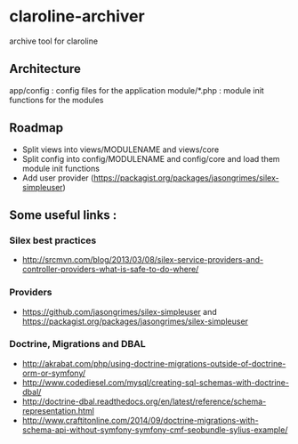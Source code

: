 # claroline-archiver
archive tool for claroline

## Architecture

app/config : config files for the application
module/*.php : module init functions for the modules

## Roadmap

* Split views into views/MODULENAME and views/core
* Split config into config/MODULENAME and config/core and load them module init functions
* Add user provider (https://packagist.org/packages/jasongrimes/silex-simpleuser)

## Some useful links :

### Silex best practices

* http://srcmvn.com/blog/2013/03/08/silex-service-providers-and-controller-providers-what-is-safe-to-do-where/

### Providers

* https://github.com/jasongrimes/silex-simpleuser and https://packagist.org/packages/jasongrimes/silex-simpleuser

### Doctrine, Migrations and DBAL

* http://akrabat.com/php/using-doctrine-migrations-outside-of-doctrine-orm-or-symfony/
* http://www.codediesel.com/mysql/creating-sql-schemas-with-doctrine-dbal/
* http://doctrine-dbal.readthedocs.org/en/latest/reference/schema-representation.html
* http://www.craftitonline.com/2014/09/doctrine-migrations-with-schema-api-without-symfony-symfony-cmf-seobundle-sylius-example/
